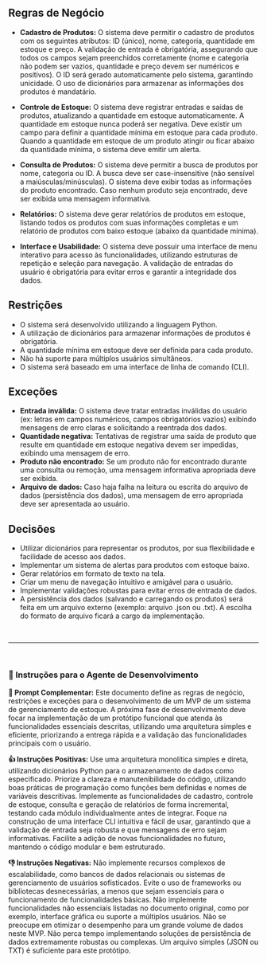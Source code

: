## Regras de Negócio

* **Cadastro de Produtos:** O sistema deve permitir o cadastro de produtos com os seguintes atributos: ID (único), nome, categoria, quantidade em estoque e preço.  A validação de entrada é obrigatória, assegurando que todos os campos sejam preenchidos corretamente (nome e categoria não podem ser vazios, quantidade e preço devem ser numéricos e positivos).  O ID será gerado automaticamente pelo sistema, garantindo unicidade.  O uso de dicionários para armazenar as informações dos produtos é mandatário.

* **Controle de Estoque:** O sistema deve registrar entradas e saídas de produtos, atualizando a quantidade em estoque automaticamente.  A quantidade em estoque nunca poderá ser negativa.  Deve existir um campo para definir a quantidade mínima em estoque para cada produto. Quando a quantidade em estoque de um produto atingir ou ficar abaixo da quantidade mínima, o sistema deve emitir um alerta.

* **Consulta de Produtos:** O sistema deve permitir a busca de produtos por nome, categoria ou ID. A busca deve ser case-insensitive (não sensível a maiúsculas/minúsculas).  O sistema deve exibir todas as informações do produto encontrado. Caso nenhum produto seja encontrado, deve ser exibida uma mensagem informativa.

* **Relatórios:** O sistema deve gerar relatórios de produtos em estoque, listando todos os produtos com suas informações completas e um relatório de produtos com baixo estoque (abaixo da quantidade mínima).

* **Interface e Usabilidade:** O sistema deve possuir uma interface de menu interativo para acesso às funcionalidades, utilizando estruturas de repetição e seleção para navegação. A validação de entradas do usuário é obrigatória para evitar erros e garantir a integridade dos dados.


## Restrições

* O sistema será desenvolvido utilizando a linguagem Python.
* A utilização de dicionários para armazenar informações de produtos é obrigatória.
* A quantidade mínima em estoque deve ser definida para cada produto.
* Não há suporte para múltiplos usuários simultâneos.
* O sistema será baseado em uma interface de linha de comando (CLI).


## Exceções

* **Entrada inválida:**  O sistema deve tratar entradas inválidas do usuário (ex: letras em campos numéricos, campos obrigatórios vazios) exibindo mensagens de erro claras e solicitando a reentrada dos dados.
* **Quantidade negativa:** Tentativas de registrar uma saída de produto que resulte em quantidade em estoque negativa devem ser impedidas, exibindo uma mensagem de erro.
* **Produto não encontrado:**  Se um produto não for encontrado durante uma consulta ou remoção, uma mensagem informativa apropriada deve ser exibida.
* **Arquivo de dados:** Caso haja falha na leitura ou escrita do arquivo de dados (persistência dos dados), uma mensagem de erro apropriada deve ser apresentada ao usuário.


## Decisões

* Utilizar dicionários para representar os produtos, por sua flexibilidade e facilidade de acesso aos dados.
* Implementar um sistema de alertas para produtos com estoque baixo.
* Gerar relatórios em formato de texto na tela.
* Criar um menu de navegação intuitivo e amigável para o usuário.
* Implementar validações robustas para evitar erros de entrada de dados.
* A persistência dos dados (salvando e carregando os produtos) será feita em um arquivo externo (exemplo: arquivo .json ou .txt).  A escolha do formato de arquivo ficará a cargo da implementação.


<br>
<hr>
<br>

### 🧠 Instruções para o Agente de Desenvolvimento

**📝 Prompt Complementar:**
Este documento define as regras de negócio, restrições e exceções para o desenvolvimento de um MVP de um sistema de gerenciamento de estoque. A próxima fase de desenvolvimento deve focar na implementação de um protótipo funcional que atenda às funcionalidades essenciais descritas, utilizando uma arquitetura simples e eficiente, priorizando a entrega rápida e a validação das funcionalidades principais com o usuário.

**👍 Instruções Positivas:**
Use uma arquitetura monolítica simples e direta, utilizando dicionários Python para o armazenamento de dados como especificado.  Priorize a clareza e manutenibilidade do código, utilizando boas práticas de programação como funções bem definidas e nomes de variáveis descritivas.  Implemente as funcionalidades de cadastro, controle de estoque, consulta e geração de relatórios de forma incremental, testando cada módulo individualmente antes de integrar.  Foque na construção de uma interface CLI intuitiva e fácil de usar, garantindo que a validação de entrada seja robusta e que mensagens de erro sejam informativas.  Facilite a adição de novas funcionalidades no futuro, mantendo o código modular e bem estruturado.

**👎 Instruções Negativas:**
Não implemente recursos complexos de escalabilidade, como bancos de dados relacionais ou sistemas de gerenciamento de usuários sofisticados.  Evite o uso de frameworks ou bibliotecas desnecessárias, a menos que sejam essenciais para o funcionamento de funcionalidades básicas.  Não implemente funcionalidades não essenciais listadas no documento original, como por exemplo, interface gráfica ou suporte a múltiplos usuários.  Não se preocupe em otimizar o desempenho para um grande volume de dados neste MVP.  Não perca tempo implementando soluções de persistência de dados extremamente robustas ou complexas.  Um arquivo simples (JSON ou TXT) é suficiente para este protótipo.
